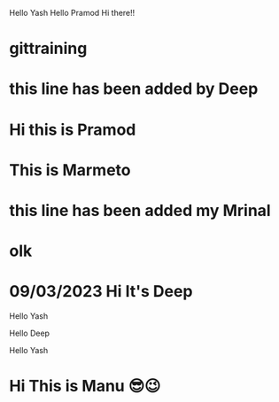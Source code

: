 
Hello Yash
Hello Pramod
Hi there!!

# gittraining
# this line has been added by Deep
# Hi this is Pramod
# This is Marmeto
# this line has been added my Mrinal
# olk

# 09/03/2023  Hi It's Deep
Hello Yash

Hello Deep 

Hello Yash

# Hi This is Manu 😎😉



